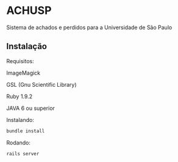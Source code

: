 ACHUSP
==================

Sistema de achados e perdidos para a Universidade de São Paulo

Instalação
----------

Requisitos:

ImageMagick

GSL (Gnu Scientific Library)

Ruby 1.9.2

JAVA 6 ou superior

Instalando:

```bash
bundle install
```
Rodando:

```bash
rails server
```